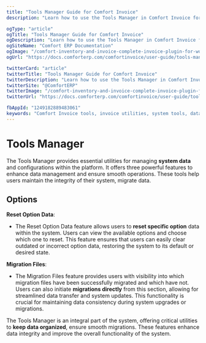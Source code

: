```yaml
---
title: "Tools Manager Guide for Comfort Invoice"
description: "Learn how to use the Tools Manager in Comfort Invoice for system maintenance, data management, import/export operations, and various utilities to optimize your invoicing workflow."

ogType: "article"
ogTitle: "Tools Manager Guide for Comfort Invoice"
ogDescription: "Learn how to use the Tools Manager in Comfort Invoice for system maintenance, data management, import/export operations, and various utilities to optimize your invoicing workflow."
ogSiteName: "Comfort ERP Documentation"
ogImage: "/comfort-inventory-and-invoice-complete-invoice-plugin-for-wordpress.webp"
ogUrl: "https://docs.comforterp.com/comfortinvoice/user-guide/tools-manager"

twitterCard: "article"
twitterTitle: "Tools Manager Guide for Comfort Invoice"
twitterDescription: "Learn how to use the Tools Manager in Comfort Invoice for system maintenance, data management, import/export operations, and various utilities to optimize your invoicing workflow."
twitterSite: "@ComfortERP"
twitterImage: "/comfort-inventory-and-invoice-complete-invoice-plugin-for-wordpress.webp"
twitterUrl: "https://docs.comforterp.com/comfortinvoice/user-guide/tools-manager"

fbAppId: "1249182889483061"
keywords: "Comfort Invoice tools, invoice utilities, system tools, data management, import export tools, backup tools, maintenance utilities, batch processing, invoice tools, system maintenance"
---
```


# Tools Manager

The Tools Manager provides essential utilities for managing **system data** and configurations within the platform. It offers three powerful features to enhance data management and ensure smooth operations. These tools help users maintain the integrity of their system, migrate data.

## Options ##

**Reset Option Data**:
+ The Reset Option Data feature allows users to **reset specific option** data within the system. Users can view the available options and choose which one to reset. This feature ensures that users can easily clear outdated or incorrect option data, restoring the system to its default or desired state.

**Migration Files**:
+ The Migration Files feature provides users with visibility into which migration files have been successfully migrated and which have not. Users can also initiate **migrations directly** from this section, allowing for streamlined data transfer and system updates. This functionality is crucial for maintaining data consistency during system upgrades or migrations.

The Tools Manager is an integral part of the system, offering critical utilities to **keep data organized**, ensure smooth migrations. These features enhance data integrity and improve the overall functionality of the system.



